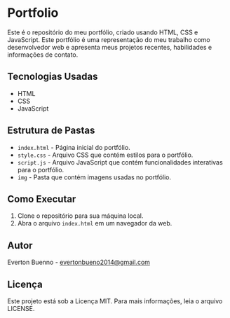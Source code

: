 # Portfolio




Este é o repositório do meu portfólio, criado usando HTML, CSS e JavaScript. Este portfólio é uma representação do meu trabalho como desenvolvedor web
e apresenta meus projetos recentes, habilidades e informações de contato.

## Tecnologias Usadas

- HTML
- CSS
- JavaScript

## Estrutura de Pastas

- `index.html` - Página inicial do portfólio.
- `style.css` - Arquivo CSS que contém estilos para o portfólio.
- `script.js` - Arquivo JavaScript que contém funcionalidades interativas para o portfólio.
- `img` - Pasta que contém imagens usadas no portfólio.

## Como Executar

1. Clone o repositório para sua máquina local.
2. Abra o arquivo `index.html` em um navegador da web.

## Autor

Everton Buenno - evertonbueno2014@gmail.com
## Licença

Este projeto está sob a Licença MIT. Para mais informações, leia o arquivo LICENSE.


